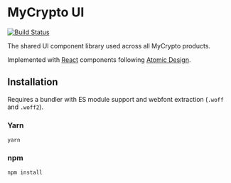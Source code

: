 # MyCrypto UI
[![Build Status](https://travis-ci.org/MyCryptoHQ/ui.svg?branch=master)](https://travis-ci.org/MyCryptoHQ/ui)

The shared UI component library used across all MyCrypto products.

Implemented with [React](https://github.com/facebook/react) components following [Atomic Design](http://atomicdesign.bradfrost.com/).

## Installation

Requires a bundler with ES module support and webfont extraction (`.woff` and `.woff2`).

### Yarn

`yarn`

### npm

`npm install`
